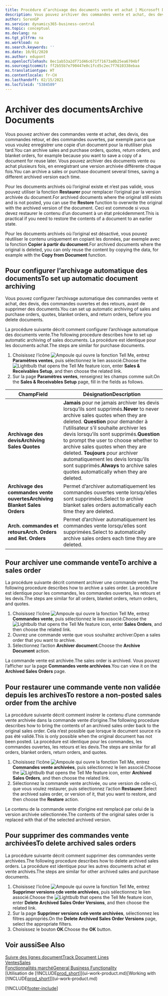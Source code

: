 ```yaml
---
title: Procédure d’archivage des documents vente et achat | Microsoft Docs
description: Vous pouvez archiver des commandes vente et achat, des devis, des retours et des commandes ouvertes, et vous pouvez utiliser le document archivé pour recréer le document d’origine.
author: SorenGP
ms.service: dynamics365-business-central
ms.topic: conceptual
ms.devlang: na
ms.tgt_pltfrm: na
ms.workload: na
ms.search.keywords: ''
ms.date: 10/01/2020
ms.author: edupont
ms.openlocfilehash: 8ec1ab53a2df71d46c671f71673a0b25ea6704bf
ms.sourcegitcommit: ff2b55b7e790447e0c1fcd5c2ec7f7610338ebaa
ms.translationtype: HT
ms.contentlocale: fr-CH
ms.lasthandoff: 02/15/2021
ms.locfileid: "5384589"
---
```

# <a name="archive-documents"></a><span data-ttu-id="cf016-103">Archiver des documents</span><span class="sxs-lookup"><span data-stu-id="cf016-103">Archive Documents</span></span>
<span data-ttu-id="cf016-104">Vous pouvez archiver des commandes vente et achat, des devis, des commandes retour, et des commandes ouvertes, par exemple parce que vous voulez enregistrer une copie d’un document pour la réutiliser plus tard.</span><span class="sxs-lookup"><span data-stu-id="cf016-104">You can archive sales and purchase orders, quotes, return orders, and blanket orders, for example because you want to save a copy of a document for reuse later.</span></span> <span data-ttu-id="cf016-105">Vous pouvez archiver des documents vente ou achat plusieurs fois, en enregistrant une version archivée différente chaque fois.</span><span class="sxs-lookup"><span data-stu-id="cf016-105">You can archive a sales or purchase document several times, saving a different archived version each time.</span></span>

<span data-ttu-id="cf016-106">Pour les documents archivés où l’original existe et n’est pas validé, vous pouvez utiliser la fonction **Restaurer** pour remplacer l’original par la version archivée du document.</span><span class="sxs-lookup"><span data-stu-id="cf016-106">For archived documents where the original still exists and is not posted, you can use the **Restore** function to overwrite the original with the archived version of the document.</span></span> <span data-ttu-id="cf016-107">Ceci est commode si vous devez restaurer le contenu d’un document à un état précédemment.</span><span class="sxs-lookup"><span data-stu-id="cf016-107">This is practical if you need to restore the contents of a document to an earlier state.</span></span>

<span data-ttu-id="cf016-108">Pour les documents archivés où l’original est désactivé, vous pouvez réutiliser le contenu uniquement en copiant les données, par exemple avec la fonction **Copier à partir du document**.</span><span class="sxs-lookup"><span data-stu-id="cf016-108">For archived documents where the original is deleted, you can only reuse the content by copying the data, for example with the **Copy from Document** function.</span></span>   

## <a name="to-set-up-automatic-document-archiving"></a><span data-ttu-id="cf016-109">Pour configurer l’archivage automatique des documents</span><span class="sxs-lookup"><span data-stu-id="cf016-109">To set up automatic document archiving</span></span>  
<span data-ttu-id="cf016-110">Vous pouvez configurer l’archivage automatique des commandes vente et achat, des devis, des commandes ouvertes et des retours, avant de supprimer des documents.</span><span class="sxs-lookup"><span data-stu-id="cf016-110">You can set up automatic archiving of sales and purchase orders, quotes, blanket orders, and return orders, before you delete documents.</span></span>

<span data-ttu-id="cf016-111">La procédure suivante décrit comment configurer l’archivage automatique des documents vente.</span><span class="sxs-lookup"><span data-stu-id="cf016-111">The following procedure describes how to set up automatic archiving of sales documents.</span></span> <span data-ttu-id="cf016-112">La procédure est identique pour les documents achat.</span><span class="sxs-lookup"><span data-stu-id="cf016-112">The steps are similar for purchase documents.</span></span>
1.  <span data-ttu-id="cf016-113">Choisissez l’icône ![Ampoule qui ouvre la fonction Tell Me](media/ui-search/search_small.png "Dites-moi ce que vous voulez faire"), entrez **Paramètres ventes**, puis sélectionnez le lien associé.</span><span class="sxs-lookup"><span data-stu-id="cf016-113">Choose the ![Lightbulb that opens the Tell Me feature](media/ui-search/search_small.png "Tell me what you want to do") icon, enter **Sales & Receivables Setup**, and then choose the related link.</span></span>
2. <span data-ttu-id="cf016-114">Sur la page **Paramètres ventes**, renseignez les champs comme suit.</span><span class="sxs-lookup"><span data-stu-id="cf016-114">On the **Sales & Receivables Setup** page, fill in the fields as follows.</span></span>

|<span data-ttu-id="cf016-115">Champ</span><span class="sxs-lookup"><span data-stu-id="cf016-115">Field</span></span>|<span data-ttu-id="cf016-116">Désignation</span><span class="sxs-lookup"><span data-stu-id="cf016-116">Description</span></span>|
|-----|-----------|
|<span data-ttu-id="cf016-117">**Archivage des devis**</span><span class="sxs-lookup"><span data-stu-id="cf016-117">**Archiving Sales Quotes**</span></span>|<span data-ttu-id="cf016-118">**Jamais** pour ne jamais archiver les devis lorsqu’ils sont supprimés.</span><span class="sxs-lookup"><span data-stu-id="cf016-118">**Never** to never archive sales quotes when they are deleted.</span></span> <span data-ttu-id="cf016-119">**Question** pour demander à l’utilisateur s’il souhaite archiver les devis lorsqu’ils sont supprimés.</span><span class="sxs-lookup"><span data-stu-id="cf016-119">**Question** to prompt the user to choose whether to archive sales quotes when they are deleted.</span></span> <span data-ttu-id="cf016-120">**Toujours** pour archiver automatiquement les devis lorsqu’ils sont supprimés.</span><span class="sxs-lookup"><span data-stu-id="cf016-120">**Always** to archive sales quotes automatically when they are deleted.</span></span>|
|<span data-ttu-id="cf016-121">**Archivage des commandes vente ouvertes**</span><span class="sxs-lookup"><span data-stu-id="cf016-121">**Archiving Blanket Sales Orders**</span></span>|<span data-ttu-id="cf016-122">Permet d’archiver automatiquement les commandes ouvertes vente lorsqu’elles sont supprimées.</span><span class="sxs-lookup"><span data-stu-id="cf016-122">Select to archive blanket sales orders automatically each time they are deleted.</span></span>|
|<span data-ttu-id="cf016-123">**Arch. commandes et retours**</span><span class="sxs-lookup"><span data-stu-id="cf016-123">**Arch. Orders and Ret. Orders**</span></span>|<span data-ttu-id="cf016-124">Permet d’archiver automatiquement les commandes vente lorsqu’elles sont supprimées.</span><span class="sxs-lookup"><span data-stu-id="cf016-124">Select to automatically archive sales orders each time they are deleted.</span></span>|

## <a name="to-archive-a-sales-order"></a><span data-ttu-id="cf016-125">Pour archiver une commande vente</span><span class="sxs-lookup"><span data-stu-id="cf016-125">To archive a sales order</span></span>
<span data-ttu-id="cf016-126">La procédure suivante décrit comment archiver une commande vente.</span><span class="sxs-lookup"><span data-stu-id="cf016-126">The following procedure describes how to archive a sales order.</span></span> <span data-ttu-id="cf016-127">La procédure est identique pour les commandes, les commandes ouvertes, les retours et les devis.</span><span class="sxs-lookup"><span data-stu-id="cf016-127">The steps are similar for all orders, blanket orders, return orders, and quotes.</span></span>

1.  <span data-ttu-id="cf016-128">Choisissez l’icône ![Ampoule qui ouvre la fonction Tell Me](media/ui-search/search_small.png "Dites-moi ce que vous voulez faire"), entrez **Commandes vente**, puis sélectionnez le lien associé.</span><span class="sxs-lookup"><span data-stu-id="cf016-128">Choose the ![Lightbulb that opens the Tell Me feature](media/ui-search/search_small.png "Tell me what you want to do") icon, enter **Sales Orders**, and then choose the related link.</span></span>  
2.  <span data-ttu-id="cf016-129">Ouvrez une commande vente que vous souhaitez archiver.</span><span class="sxs-lookup"><span data-stu-id="cf016-129">Open a sales order that you want to archive.</span></span>  
3.  <span data-ttu-id="cf016-130">Sélectionnez l’action **Archiver document**.</span><span class="sxs-lookup"><span data-stu-id="cf016-130">Choose the **Archive Document** action.</span></span>

<span data-ttu-id="cf016-131">La commande vente est archivée.</span><span class="sxs-lookup"><span data-stu-id="cf016-131">The sales order is archived.</span></span> <span data-ttu-id="cf016-132">Vous pouvez l’afficher sur la page **Commandes vente archivées**.</span><span class="sxs-lookup"><span data-stu-id="cf016-132">You can view it on the **Archived Sales Orders** page.</span></span>

## <a name="to-restore-a-non-posted-sales-order-from-the-archive"></a><span data-ttu-id="cf016-133">Pour restaurer une commande vente non validée depuis les archives</span><span class="sxs-lookup"><span data-stu-id="cf016-133">To restore a non-posted sales order from the archive</span></span>
<span data-ttu-id="cf016-134">La procédure suivante décrit comment insérer le contenu d’une commande vente archivée dans la commande vente d’origine.</span><span class="sxs-lookup"><span data-stu-id="cf016-134">The following procedure describes how to bring the contents of an archived sales order back to the original sales order.</span></span> <span data-ttu-id="cf016-135">Cela n’est possible que lorsque le document source n’a pas été validé.</span><span class="sxs-lookup"><span data-stu-id="cf016-135">This is only possible when the original document has not been posted.</span></span> <span data-ttu-id="cf016-136">La procédure est identique pour les commandes, les commandes ouvertes, les retours et les devis.</span><span class="sxs-lookup"><span data-stu-id="cf016-136">The steps are similar for all orders, blanket orders, return orders, and quotes.</span></span>

1. <span data-ttu-id="cf016-137">Choisissez l’icône ![Ampoule qui ouvre la fonction Tell Me](media/ui-search/search_small.png "Dites-moi ce que vous voulez faire"), entrez **Commandes vente archivées**, puis sélectionnez le lien associé.</span><span class="sxs-lookup"><span data-stu-id="cf016-137">Choose the ![Lightbulb that opens the Tell Me feature](media/ui-search/search_small.png "Tell me what you want to do") icon, enter **Archived Sales Orders**, and then choose the related link.</span></span>
2. <span data-ttu-id="cf016-138">Sélectionnez la commande vente archivée, ou une version de celle-ci, que vous voulez restaurer, puis sélectionnez l’action **Restaurer**.</span><span class="sxs-lookup"><span data-stu-id="cf016-138">Select the archived sales order, or version of it, that you want to restore, and then choose the **Restore** action.</span></span>  

<span data-ttu-id="cf016-139">Le contenu de la commande vente d’origine est remplacé par celui de la version archivée sélectionnée.</span><span class="sxs-lookup"><span data-stu-id="cf016-139">The contents of the original sales order is replaced with that of the selected archived version.</span></span>

## <a name="to-delete-archived-sales-orders"></a><span data-ttu-id="cf016-140">Pour supprimer des commandes vente archivées</span><span class="sxs-lookup"><span data-stu-id="cf016-140">To delete archived sales orders</span></span>
<span data-ttu-id="cf016-141">La procédure suivante décrit comment supprimer des commandes vente archivées.</span><span class="sxs-lookup"><span data-stu-id="cf016-141">The following procedure describes how to delete archived sales orders.</span></span> <span data-ttu-id="cf016-142">La procédure est identique pour les autres documents achat et vente archivés.</span><span class="sxs-lookup"><span data-stu-id="cf016-142">The steps are similar for other archived sales and purchase documents.</span></span>

1.  <span data-ttu-id="cf016-143">Choisissez l’icône ![Ampoule qui ouvre la fonction Tell Me](media/ui-search/search_small.png "Dites-moi ce que vous voulez faire"), entrez **Supprimer versions cde vente archivées**, puis sélectionnez le lien associé.</span><span class="sxs-lookup"><span data-stu-id="cf016-143">Choose the ![Lightbulb that opens the Tell Me feature](media/ui-search/search_small.png "Tell me what you want to do") icon, enter **Delete Archived Sales Order Versions**, and then choose the related link.</span></span>  
2.  <span data-ttu-id="cf016-144">Sur la page **Supprimer versions cde vente archivées**, sélectionnez les filtres appropriés.</span><span class="sxs-lookup"><span data-stu-id="cf016-144">On the **Delete Archived Sales Order Versions** page, select the appropriate filters.</span></span>  
3.  <span data-ttu-id="cf016-145">Choisissez le bouton **OK**.</span><span class="sxs-lookup"><span data-stu-id="cf016-145">Choose the **OK** button.</span></span>

## <a name="see-also"></a><span data-ttu-id="cf016-146">Voir aussi</span><span class="sxs-lookup"><span data-stu-id="cf016-146">See Also</span></span>
[<span data-ttu-id="cf016-147">Suivre des lignes document</span><span class="sxs-lookup"><span data-stu-id="cf016-147">Track Document Lines</span></span>](across-how-to-track-document-lines.md)  
[<span data-ttu-id="cf016-148">Ventes</span><span class="sxs-lookup"><span data-stu-id="cf016-148">Sales</span></span>](sales-manage-sales.md)  
[<span data-ttu-id="cf016-149">Fonctionnalités marché</span><span class="sxs-lookup"><span data-stu-id="cf016-149">General Business Functionality</span></span>](ui-across-business-areas.md)  
<span data-ttu-id="cf016-150">[Utilisation de [!INCLUDE[prod_short](includes/prod_short.md)]](ui-work-product.md)</span><span class="sxs-lookup"><span data-stu-id="cf016-150">[Working with [!INCLUDE[prod_short](includes/prod_short.md)]](ui-work-product.md)</span></span>


[!INCLUDE[footer-include](includes/footer-banner.md)]